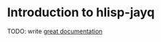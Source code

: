 # Introduction to hlisp-jayq

TODO: write [great documentation](http://jacobian.org/writing/great-documentation/what-to-write/)
